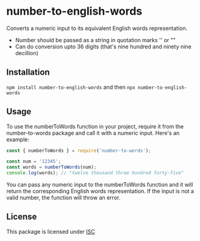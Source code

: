 # number-to-english-words
Converts a numeric input to its equivalent English words representation.
- Number should be passed as a string in quotation marks '' or ""
- Can do conversion upto 36 digits (that's nine hundred and ninety nine decillion)
## Installation
```npm install number-to-english-words```
and then
```npx number-to-english-words```
## Usage
To use the numberToWords function in your project, require it from the number-to-words package and call it with a numeric input. Here's an example:
```javascript
const { numberToWords } = require('number-to-words');

const num = '12345';
const words = numberToWords(num);
console.log(words); // "twelve thousand three hundred forty-five"
```
You can pass any numeric input to the numberToWords function and it will return the corresponding English words representation. If the input is not a valid number, the function will throw an error.
## License
This package is licensed under [ISC](https://opensource.org/license/isc-license-txt/)
